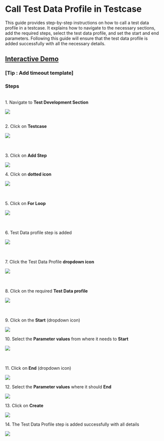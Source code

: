 # Call Test Data Profile in Testcase


This guide provides step-by-step instructions on how to call a test data profile in a testcase. It explains how to navigate to the necessary sections, add the required steps, select the test data profile, and set the start and end parameters. Following this guide will ensure that the test data profile is added successfully with all the necessary details.

## [Interactive Demo](https://app.storylane.io/share/bmkvldfnx4fh)

### [Tip : Add timeout template]

### **Steps**

\
1\. Navigate to **Test Development Section**

![](https://ajeuwbhvhr.cloudimg.io/colony-recorder.s3.amazonaws.com/files/2024-03-04/ffbc9a87-d1f1-46b0-8442-d61f02bbf0ff/ascreenshot.jpeg?tl_px=0,0&br_px=1075,600&force_format=png&wat_scale=95&wat=1&wat_opacity=0.7&wat_gravity=northwest&wat_url=https://colony-recorder.s3.us-west-1.amazonaws.com/images/watermarks/FB923C_standard.png&wat_pad=0,226)

\
2\. Click on **Testcase**

![](https://ajeuwbhvhr.cloudimg.io/colony-recorder.s3.amazonaws.com/files/2024-03-04/7adb7676-617d-4a63-89d4-d4ab0624b780/ascreenshot.jpeg?tl_px=335,0&br_px=1410,600&force_format=png&wat_scale=95&wat=1&wat_opacity=0.7&wat_gravity=northwest&wat_url=https://colony-recorder.s3.us-west-1.amazonaws.com/images/watermarks/FB923C_standard.png&wat_pad=502,213)

\
\
3\. Click on **Add Step**

![](https://ajeuwbhvhr.cloudimg.io/colony-recorder.s3.amazonaws.com/files/2024-03-04/4e8837a0-e61e-48e5-a972-dfb84b79fe6c/ascreenshot.jpeg?tl_px=452,0&br_px=1527,600&force_format=png&wat_scale=95&wat=1&wat_opacity=0.7&wat_gravity=northwest&wat_url=https://colony-recorder.s3.us-west-1.amazonaws.com/images/watermarks/FB923C_standard.png&wat_pad=502,212)


4\. Click on **dotted icon**

![](https://ajeuwbhvhr.cloudimg.io/colony-recorder.s3.amazonaws.com/files/2024-03-04/53b79f00-e033-456c-89ae-361cc2e63437/ascreenshot.jpeg?tl_px=0,0&br_px=1075,600&force_format=png&wat_scale=95&wat=1&wat_opacity=0.7&wat_gravity=northwest&wat_url=https://colony-recorder.s3.us-west-1.amazonaws.com/images/watermarks/FB923C_standard.png&wat_pad=68,243)

\
\
5\. Click on **For Loop**

![](https://ajeuwbhvhr.cloudimg.io/colony-recorder.s3.amazonaws.com/files/2024-03-04/e0f384ef-882d-44d1-a3ca-06a2badc7443/ascreenshot.jpeg?tl_px=0,127&br_px=1075,728&force_format=png&wat_scale=95&wat=1&wat_opacity=0.7&wat_gravity=northwest&wat_url=https://colony-recorder.s3.us-west-1.amazonaws.com/images/watermarks/FB923C_standard.png&wat_pad=125,265)

\
\
6\. Test Data profile step is added

![](https://ajeuwbhvhr.cloudimg.io/colony-recorder.s3.amazonaws.com/files/2024-03-04/2c0f8c5e-2fb2-43ce-a1fe-e394fb063922/ascreenshot.jpeg?tl_px=287,11&br_px=1362,612&force_format=png&wat_scale=95&wat=1&wat_opacity=0.7&wat_gravity=northwest&wat_url=https://colony-recorder.s3.us-west-1.amazonaws.com/images/watermarks/FB923C_standard.png&wat_pad=502,265)

\
\
7\. Click the Test Data Profile **dropdown icon**

![](https://ajeuwbhvhr.cloudimg.io/colony-recorder.s3.amazonaws.com/files/2024-03-04/5f8e2f3d-f174-4150-bdab-fd653316d1fd/ascreenshot.jpeg?tl_px=2,0&br_px=1077,600&force_format=png&wat_scale=95&wat=1&wat_opacity=0.7&wat_gravity=northwest&wat_url=https://colony-recorder.s3.us-west-1.amazonaws.com/images/watermarks/FB923C_standard.png&wat_pad=502,251)

\
\
8\. Click on the required **Test Data profile**

![](https://ajeuwbhvhr.cloudimg.io/colony-recorder.s3.amazonaws.com/files/2024-03-04/11766e9a-7a1f-4516-8632-da53272845b3/ascreenshot.jpeg?tl_px=0,142&br_px=1075,743&force_format=png&wat_scale=95&wat=1&wat_opacity=0.7&wat_gravity=northwest&wat_url=https://colony-recorder.s3.us-west-1.amazonaws.com/images/watermarks/FB923C_standard.png&wat_pad=420,265)

\
\
9\. Click on the **Start** (dropdown icon)

![](https://ajeuwbhvhr.cloudimg.io/colony-recorder.s3.amazonaws.com/files/2024-03-04/0c744e4f-96ae-40bc-be26-d91fb1eb403d/ascreenshot.jpeg?tl_px=404,0&br_px=1479,600&force_format=png&wat_scale=95&wat=1&wat_opacity=0.7&wat_gravity=northwest&wat_url=https://colony-recorder.s3.us-west-1.amazonaws.com/images/watermarks/FB923C_standard.png&wat_pad=502,245)


10\. Select the **Parameter** **values** from where it needs to **Start**

![](https://ajeuwbhvhr.cloudimg.io/colony-recorder.s3.amazonaws.com/files/2024-03-04/c4334fb4-c675-4aac-9a41-e14d743cf8d8/ascreenshot.jpeg?tl_px=262,80&br_px=1337,681&force_format=png&wat_scale=95&wat=1&wat_opacity=0.7&wat_gravity=northwest&wat_url=https://colony-recorder.s3.us-west-1.amazonaws.com/images/watermarks/FB923C_standard.png&wat_pad=502,265)


\
\
11\. Click on **End** (dropdown icon)

![](https://ajeuwbhvhr.cloudimg.io/colony-recorder.s3.amazonaws.com/files/2024-03-04/67349206-817a-430d-86a2-2ab65af40b13/ascreenshot.jpeg?tl_px=825,0&br_px=1900,600&force_format=png&wat_scale=95&wat=1&wat_opacity=0.7&wat_gravity=northwest&wat_url=https://colony-recorder.s3.us-west-1.amazonaws.com/images/watermarks/FB923C_standard.png&wat_pad=502,251)


12\. Select the **Parameter values** where it should **End**

![](https://ajeuwbhvhr.cloudimg.io/colony-recorder.s3.amazonaws.com/files/2024-03-04/790493d0-1404-40e4-ae79-9abb331d15ef/ascreenshot.jpeg?tl_px=742,116&br_px=1817,717&force_format=png&wat_scale=95&wat=1&wat_opacity=0.7&wat_gravity=northwest&wat_url=https://colony-recorder.s3.us-west-1.amazonaws.com/images/watermarks/FB923C_standard.png&wat_pad=502,265)


13\. Click on **Create**

![](https://ajeuwbhvhr.cloudimg.io/colony-recorder.s3.amazonaws.com/files/2024-03-04/0e57d709-c87b-468f-a7f1-b4b23d4afef7/ascreenshot.jpeg?tl_px=844,64&br_px=1920,665&force_format=png&wat_scale=95&wat=1&wat_opacity=0.7&wat_gravity=northwest&wat_url=https://colony-recorder.s3.us-west-1.amazonaws.com/images/watermarks/FB923C_standard.png&wat_pad=953,265)


14\. The Test Data Profile step is added successfully with all details

![](https://ajeuwbhvhr.cloudimg.io/colony-recorder.s3.amazonaws.com/files/2024-03-04/0571a55a-4cdb-41ac-a5f3-618eb6da52b6/user_cropped_screenshot.jpeg?tl_px=0,0&br_px=1075,600&force_format=png&wat_scale=95&wat=1&wat_opacity=0.7&wat_gravity=northwest&wat_url=https://colony-recorder.s3.us-west-1.amazonaws.com/images/watermarks/FB923C_standard.png&wat_pad=360,243)



